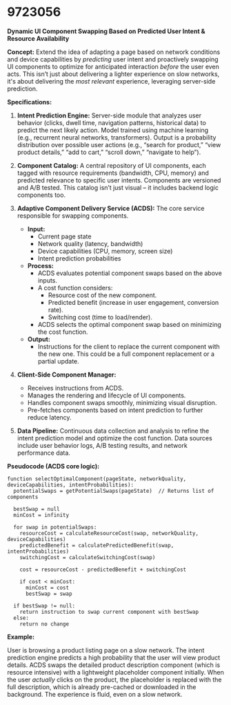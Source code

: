 # 9723056

**Dynamic UI Component Swapping Based on Predicted User Intent & Resource Availability**

**Concept:** Extend the idea of adapting a page based on network conditions and device capabilities by *predicting* user intent and proactively swapping UI components to optimize for anticipated interaction *before* the user even acts.  This isn’t just about delivering a lighter experience on slow networks, it's about delivering the *most relevant* experience, leveraging server-side prediction.

**Specifications:**

1.  **Intent Prediction Engine:** Server-side module that analyzes user behavior (clicks, dwell time, navigation patterns, historical data) to predict the next likely action.  Model trained using machine learning (e.g., recurrent neural networks, transformers). Output is a probability distribution over possible user actions (e.g., “search for product,” “view product details,” “add to cart,” “scroll down,” “navigate to help”).

2.  **Component Catalog:**  A central repository of UI components, each tagged with resource requirements (bandwidth, CPU, memory) and predicted relevance to specific user intents.  Components are versioned and A/B tested.  This catalog isn’t just visual – it includes backend logic components too.

3.  **Adaptive Component Delivery Service (ACDS):**  The core service responsible for swapping components.

    *   **Input:**
        *   Current page state
        *   Network quality (latency, bandwidth)
        *   Device capabilities (CPU, memory, screen size)
        *   Intent prediction probabilities
    *   **Process:**
        *   ACDS evaluates potential component swaps based on the above inputs.
        *   A cost function considers:
            *   Resource cost of the new component.
            *   Predicted benefit (increase in user engagement, conversion rate).
            *   Switching cost (time to load/render).
        *   ACDS selects the optimal component swap based on minimizing the cost function.
    *   **Output:**
        *   Instructions for the client to replace the current component with the new one.  This could be a full component replacement or a partial update.

4.  **Client-Side Component Manager:**

    *   Receives instructions from ACDS.
    *   Manages the rendering and lifecycle of UI components.
    *   Handles component swaps smoothly, minimizing visual disruption.
    *   Pre-fetches components based on intent prediction to further reduce latency.

5.  **Data Pipeline:** Continuous data collection and analysis to refine the intent prediction model and optimize the cost function.  Data sources include user behavior logs, A/B testing results, and network performance data.

**Pseudocode (ACDS core logic):**

```
function selectOptimalComponent(pageState, networkQuality, deviceCapabilities, intentProbabilities):
  potentialSwaps = getPotentialSwaps(pageState)  // Returns list of components

  bestSwap = null
  minCost = infinity

  for swap in potentialSwaps:
    resourceCost = calculateResourceCost(swap, networkQuality, deviceCapabilities)
    predictedBenefit = calculatePredictedBenefit(swap, intentProbabilities)
    switchingCost = calculateSwitchingCost(swap)

    cost = resourceCost - predictedBenefit + switchingCost

    if cost < minCost:
      minCost = cost
      bestSwap = swap

  if bestSwap != null:
    return instruction to swap current component with bestSwap
  else:
    return no change
```

**Example:**

User is browsing a product listing page on a slow network.  The intent prediction engine predicts a high probability that the user will view product details. ACDS swaps the detailed product description component (which is resource intensive) with a lightweight placeholder component initially. When the user *actually* clicks on the product, the placeholder is replaced with the full description, which is already pre-cached or downloaded in the background.  The experience is fluid, even on a slow network.
